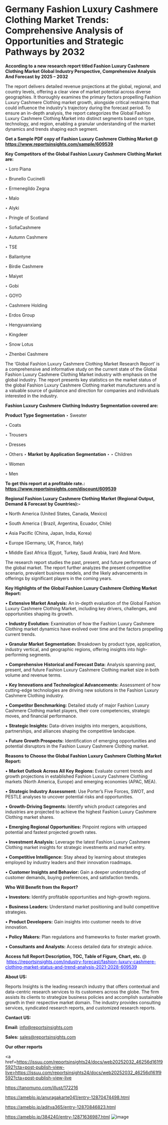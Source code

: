 # Germany Fashion Luxury Cashmere Clothing Market Trends: Comprehensive Analysis of Opportunities and Strategic Pathways by 2032

<strong>According to a new research report titled Fashion Luxury Cashmere Clothing Market Global Industry Perspective, Comprehensive Analysis And Forecast by 2025 – 2032</strong>

The report delivers detailed revenue projections at the global, regional, and country levels, offering a clear view of market potential across diverse geographies. It thoroughly examines the primary factors propelling Fashion Luxury Cashmere Clothing market growth, alongside critical restraints that could influence the industry's trajectory during the forecast period. To ensure an in-depth analysis, the report categorizes the Global Fashion Luxury Cashmere Clothing Market into distinct segments based on type, technology, and region, enabling a granular understanding of the market dynamics and trends shaping each segment.

<strong>Get a Sample PDF copy of Fashion Luxury Cashmere Clothing Market </strong><strong>@<a href=https://www.reportsinsights.com/sample/609539 style=color:#0000ff;> https://www.reportsinsights.com/sample/609539</a></strong></font>

<strong>Key Competitors of the Global Fashion Luxury Cashmere Clothing Market are:</strong>

‣ Loro Piana

‣ Brunello Cucinelli

‣ Ermenegildo Zegna

‣ Malo

‣ Alyki

‣ Pringle of Scotland

‣ SofiaCashmere

‣ Autumn Cashmere

‣ TSE

‣ Ballantyne

‣ Birdie Cashmere

‣ Maiyet

‣ Gobi

‣ GOYO

‣ Cashmere Holding

‣ Erdos Group

‣ Hengyuanxiang

‣ Kingdeer

‣ Snow Lotus

‣ Zhenbei Cashmere

The ‘Global Fashion Luxury Cashmere Clothing Market Research Report’ is a comprehensive and informative study on the current state of the Global Fashion Luxury Cashmere Clothing Market industry with emphasis on the global industry. The report presents key statistics on the market status of the global Fashion Luxury Cashmere Clothing market manufacturers and is a valuable source of guidance and direction for companies and individuals interested in the industry.

<strong>Fashion Luxury Cashmere Clothing Industry Segmentation covered are:</strong>

<strong>Product Type Segmentation</strong>
‣
Sweater

‣ Coats

‣ Trousers

‣ Dresses

‣ Others
‣ 
<strong>Market by Application Segmentation</strong>
‣
‣  Children

‣ Women

‣ Men

<strong>To get this report at a profitable rate.: <a href=https://www.reportsinsights.com/discount/609539 style=color:#0000ff;>https://www.reportsinsights.com/discount/609539</a></strong></font>

<strong>Regional Fashion Luxury Cashmere Clothing Market (Regional Output, Demand &amp; Forecast by Countries):-</strong>

• North America (United States, Canada, Mexico)

• South America ( Brazil, Argentina, Ecuador, Chile)

• Asia Pacific (China, Japan, India, Korea)

• Europe (Germany, UK, France, Italy)

• Middle East Africa (Egypt, Turkey, Saudi Arabia, Iran) And More.

The research report studies the past, present, and future performance of the global market. The report further analyzes the present competitive scenario, prevalent business models, and the likely advancements in offerings by significant players in the coming years.

<strong>Key Highlights of the Global Fashion Luxury Cashmere Clothing Market Report:</strong>

• <strong>Extensive Market Analysis:</strong> An in-depth evaluation of the Global Fashion Luxury Cashmere Clothing Market, including key drivers, challenges, and opportunities shaping its growth.

• <strong>Industry Evolution:</strong> Examination of how the Fashion Luxury Cashmere Clothing market dynamics have evolved over time and the factors propelling current trends.

• <strong>Granular Market Segmentation:</strong> Breakdown by product type, application, industry vertical, and geographic regions, offering insights into high-performing segments.

• <strong>Comprehensive Historical and Forecast Data:</strong> Analysis spanning past, present, and future Fashion Luxury Cashmere Clothing market size in both volume and revenue terms.

• <strong>Key Innovations and Technological Advancements:</strong> Assessment of how cutting-edge technologies are driving new solutions in the Fashion Luxury Cashmere Clothing industry.

• <strong>Competitor Benchmarking:</strong> Detailed study of major Fashion Luxury Cashmere Clothing market players, their core competencies, strategic moves, and financial performance.

• <strong>Strategic Insights:</strong> Data-driven insights into mergers, acquisitions, partnerships, and alliances shaping the competitive landscape.

• <strong>Future Growth Prospects:</strong> Identification of emerging opportunities and potential disruptors in the Fashion Luxury Cashmere Clothing market.

<strong>Reasons to Choose the Global Fashion Luxury Cashmere Clothing Market Report:</strong>

• <strong>Market Outlook Across All Key Regions:</strong> Evaluate current trends and growth projections in established Fashion Luxury Cashmere Clothing markets (North America, Europe) and emerging economies (APAC, MEA).

• <strong>Strategic Industry Assessment:</strong> Use Porter’s Five Forces, SWOT, and PESTLE analyses to uncover potential risks and opportunities.

• <strong>Growth-Driving Segments:</strong> Identify which product categories and industries are projected to achieve the highest Fashion Luxury Cashmere Clothing market shares.

• <strong>Emerging Regional Opportunities:</strong> Pinpoint regions with untapped potential and fastest projected growth rates.

• <strong>Investment Analysis:</strong> Leverage the latest Fashion Luxury Cashmere Clothing market insights for strategic investments and market entry.

• <strong>Competitive Intelligence:</strong> Stay ahead by learning about strategies employed by industry leaders and their innovation roadmaps.

• <strong>Customer Insights and Behavior:</strong> Gain a deeper understanding of customer demands, buying preferences, and satisfaction trends.

<strong>Who Will Benefit from the Report?</strong>

• <strong>Investors:</strong> Identify profitable opportunities and high-growth regions.

• <strong>Business Leaders:</strong> Understand market positioning and build competitive strategies.

• <strong>Product Developers:</strong> Gain insights into customer needs to drive innovation.

• <strong>Policy Makers:</strong> Plan regulations and frameworks to foster market growth.

• <strong>Consultants and Analysts:</strong> Access detailed data for strategic advice.
</ul>
<strong>Access full Report Description, TOC, Table of Figure, Chart, etc. </strong>@  <a href=https://reportsinsights.com/industry-forecast/fashion-luxury-cashmere-clothing-market-status-and-trend-analysis-2021-2028-609539 style=color:#0000ff;>https://reportsinsights.com/industry-forecast/fashion-luxury-cashmere-clothing-market-status-and-trend-analysis-2021-2028-609539</a></font>

<strong><strong>About US</strong>:</strong>

Reports Insights is the leading research industry that offers contextual and data-centric research services to its customers across the globe. The firm assists its clients to strategize business policies and accomplish sustainable growth in their respective market domain. The industry provides consulting services, syndicated research reports, and customized research reports.

<strong>Contact US:</strong>

<p class=""""><b>Email:</b> <a href=mailto:info@reportsinsights.com>info@reportsinsights.com</a></p>
<p class=""""><b>Sales:</b> <a href=mailto:sales@reportsinsights.com>sales@reportsinsights.com</a></p>

<strong>Our other reports</strong>

<a href=https://issuu.com/reportsinsights24/docs/web20252032_46256d161f9592?cta=post-publish-view-live>https://issuu.com/reportsinsights24/docs/web20252032_46256d161f9592?cta=post-publish-view-live</a>

<a href=https://tanomuno.com/illust/172216>https://tanomuno.com/illust/172216</a>

<a href=https://ameblo.jp/anuragakarte041/entry-12870474498.html>https://ameblo.jp/anuragakarte041/entry-12870474498.html</a>

<a href=https://ameblo.jp/aditya365/entry-12870846823.html>https://ameblo.jp/aditya365/entry-12870846823.html</a>

<a href=https://ameblo.jp/384240/entry-12871636987.html>https://ameblo.jp/384240/entry-12871636987.html</a>
![image](https://github.com/user-attachments/assets/d356f5fa-3f8c-4039-b33f-19bd332e2b79)
